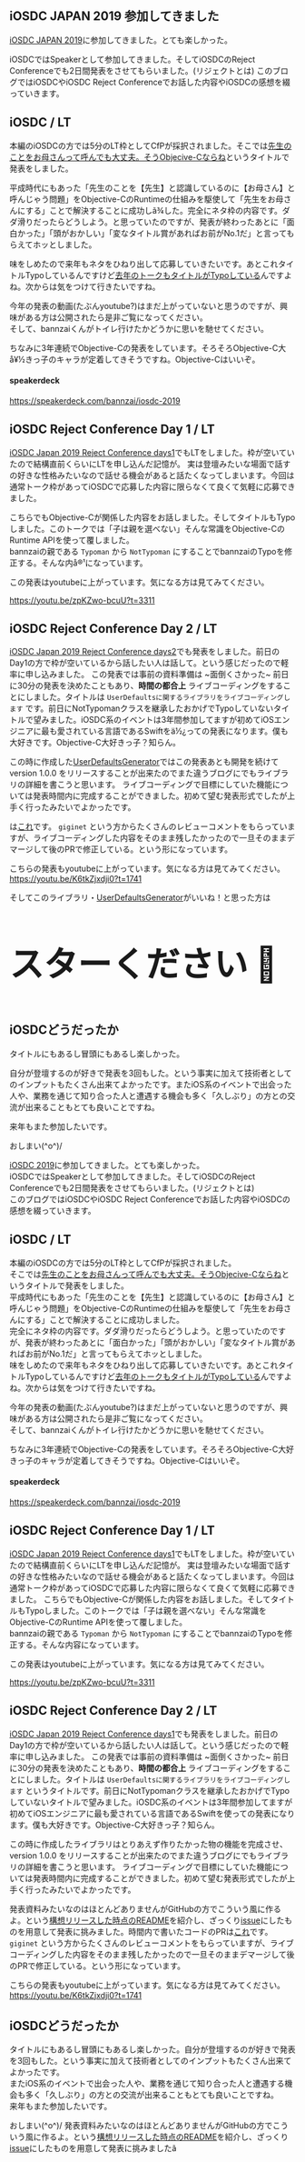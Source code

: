 ## iOSDC JAPAN 2019 参加してきました
[iOSDC JAPAN 2019](https://iosdc.jp/2019/)に参加してきました。とても楽しかった。  

iOSDCではSpeakerとして参加してきました。そしてiOSDCのReject Conferenceでも2日間発表をさせてもらいました。(リジェクトとは)  このブログではiOSDCやiOSDC Reject Conferenceでお話した内容やiOSDCの感想を綴っていきます。  

## iOSDC / LT
本編のiOSDCの方では5分のLT枠としてCfPが採択されました。そこでは[先生のことをお母さんって呼んでも大丈夫。そうObjecive-Cならね](https://fortee.jp/iosdc-japan-2019/proposal/221dd883-bbfe-4534-8590-18025178a5c1)というタイトルで発表をしました。 

平成時代にもあった「先生のことを【先生】と認識しているのに【お母さん】と呼んじゃう問題」をObjective-CのRuntimeの仕組みを駆使して「先生をお母さんにする」ことで解決することに成功しã¾した。完全にネタ枠の内容です。ダダ滑りだったらどうしよう。と思っていたのですが、発表が終わったあとに「面白かった」「頭がおかしい」「変なタイトル賞があればお前がNo.1だ」と言ってもらえてホッとしました。

味をしめたので来年もネタをひねり出して応募していきたいです。あとこれタイトルTypoしているんですけど[去年のトークもタイトルがTypoしている](https://fortee.jp/iosdc-japan-2018/proposal/9aada1a8-029a-4b66-aa68-ffe53161adf5)んですよね。次からは気をつけて行きたいですね。

今年の発表の動画(たぶんyoutube?)はまだ上がっていないと思うのですが、興味がある方は公開されたら是非ご覧になってください。  
そして、bannzaiくんがトイレ行けたかどうかに思いを馳せてください。

ちなみに3年連続でObjective-Cの発表をしています。そろそろObjective-C大å¥½きっ子のキャラが定着してきそうですね。Objective-Cはいいぞ。

#### speakerdeck  
https://speakerdeck.com/bannzai/iosdc-2019


## iOSDC Reject Conference Day 1 / LT
[iOSDC Japan 2019 Reject Conference days1](https://iosdc-reject-conference.connpass.com/event/137280/)でもLTをしました。枠が空いていたので結構直前くらいにLTを申し込んだ記憶が。
実は登壇みたいな場面で話すの好きな性格みたいなので話せる機会があると話たくなってしまいます。今回は通常トーク枠があってiOSDCで応募した内容に限らなくて良くて気軽に応募できました。

こちらでもObjective-Cが関係した内容をお話しました。そしてタイトルもTypoしました。このトークでは「子は親を選べない」そんな常識をObjective-CのRuntime APIを使って覆しました。  
bannzaiの親である `Typoman` から `NotTypoman` にすることでbannzaiのTypoを修正する。そんな内å®¹になっています。

この発表はyoutubeに上がっています。気になる方は見てみてください。

https://youtu.be/zpKZwo-bcuU?t=3311

## iOSDC Reject Conference Day 2 / LT
[iOSDC Japan 2019 Reject Conference days2](https://iosdc-reject-conference.connpass.com/event/137296/)でも発表をしました。前日のDay1の方で枠が空いているから話したい人は話して。という感じだったので軽率に申し込みました。
この発表では事前の資料準備は ~面倒くさかった~ 前日に30分の発表を決めたこともあり、**時間の都合上** ライブコーディングをすることにしました。タイトルは `UserDefaultsに関するライブラリをライブコーディングします` です。前日にNotTypomanクラスを継承したおかげでTypoしていないタイトルで望みました。iOSDC系のイベントは3年間参加してますが初めてiOSエンジニアに最も愛されている言語であるSwiftをä½¿っての発表になります。僕も大好きです。Objective-C大好きっ子？知らん。  

この時に作成した[UserDefaultsGenerator](https://github.com/bannzai/UserDefaultsGenerator/)ではこの発表あとも開発を続けてversion 1.0.0 をリリースすることが出来たのでまた違うブログにでもライブラリの詳細を書こうと思います。
ライブコーディングで目標にしていた機能については発表時間内に完成することができました。初めて望む発表形式でしたが上手く行ったみたいでよかったです。

は[これ](https://github.com/bannzai/UserDefaultsGenerator/pull/2)です。 `giginet` という方からたくさんのレビューコメントをもらっていますが、ライブコーディングした内容をそのまま残したかったので一旦そのままデマージして後のPRで修正している。という形になっています。

こちらの発表もyoutubeに上がっています。気になる方は見てみてください。
https://youtu.be/K6tkZjxdji0?t=1741

そしてこのライブラリ・[UserDefaultsGenerator](https://github.com/bannzai/UserDefaultsGenerator/)がいいね！と思った方は

<p style="font-weight:800; font-size:60px;">
スターください 🌟
</p>

## iOSDCどうだったか
タイトルにもあるし冒頭にもあるし楽しかった。  

自分が登壇するのが好きで発表を3回もした。という事実に加えて技術者としてのインプットもたくさん出来てよかったです。またiOS系のイベントで出会った人や、業務を通じて知り合った人と遭遇する機会も多く「久しぶり」の方との交流が出来ることもとても良いことですね。  

来年もまた参加したいです。

おしまい\(^o^)/

[iOSDC 2019](https://iosdc.jp/2019/)に参加してきました。とても楽しかった。  
iOSDCではSpeakerとして参加してきました。そしてiOSDCのReject Conferenceでも2日間発表をさせてもらいました。(リジェクトとは)  
このブログではiOSDCやiOSDC Reject Conferenceでお話した内容やiOSDCの感想を綴っていきます。  

## iOSDC / LT
本編のiOSDCの方では5分のLT枠としてCfPが採択されました。  
そこでは[先生のことをお母さんって呼んでも大丈夫。そうObjecive-Cならね](https://fortee.jp/iosdc-japan-2019/proposal/221dd883-bbfe-4534-8590-18025178a5c1)というタイトルで発表をしました。  
平成時代にもあった「先生のことを【先生】と認識しているのに【お母さん】と呼んじゃう問題」をObjective-CのRuntimeの仕組みを駆使して「先生をお母さんにする」ことで解決することに成功しました。  
完全にネタ枠の内容です。ダダ滑りだったらどうしよう。と思っていたのですが、発表が終わったあとに「面白かった」「頭がおかしい」「変なタイトル賞があればお前がNo.1だ」と言ってもらえてホッとしました。  
味をしめたので来年もネタをひねり出して応募していきたいです。あとこれタイトルTypoしているんですけど[去年のトークもタイトルがTypoしている](https://fortee.jp/iosdc-japan-2018/proposal/9aada1a8-029a-4b66-aa68-ffe53161adf5)んですよね。次からは気をつけて行きたいですね。

今年の発表の動画(たぶんyoutube?)はまだ上がっていないと思うのですが、興味がある方は公開されたら是非ご覧になってください。  
そして、bannzaiくんがトイレ行けたかどうかに思いを馳せてください。

ちなみに3年連続でObjective-Cの発表をしています。そろそろObjective-C大好きっ子のキャラが定着してきそうですね。Objective-Cはいいぞ。

#### speakerdeck  
https://speakerdeck.com/bannzai/iosdc-2019


## iOSDC Reject Conference Day 1 / LT
[iOSDC Japan 2019 Reject Conference days1](https://iosdc-reject-conference.connpass.com/event/137280/)でもLTをしました。枠が空いていたので結構直前くらいにLTを申し込んだ記憶が。
実は登壇みたいな場面で話すの好きな性格みたいなので話せる機会があると話たくなってしまいます。今回は通常トーク枠があってiOSDCで応募した内容に限らなくて良くて気軽に応募できました。
こちらでもObjective-Cが関係した内容をお話しました。そしてタイトルもTypoしました。このトークでは「子は親を選べない」そんな常識をObjective-CのRuntime APIを使って覆しました。  
bannzaiの親である `Typoman` から `NotTypoman` にすることでbannzaiのTypoを修正する。そんな内容になっています。

この発表はyoutubeに上がっています。気になる方は見てみてください。

https://youtu.be/zpKZwo-bcuU?t=3311

## iOSDC Reject Conference Day 2 / LT
[iOSDC Japan 2019 Reject Conference days1](https://iosdc-reject-conference.connpass.com/event/137296/)でも発表をしました。前日のDay1の方で枠が空いているから話したい人は話して。という感じだったので軽率に申し込みました。
この発表では事前の資料準備は ~面倒くさかった~ 前日に30分の発表を決めたこともあり、**時間の都合上** ライブコーディングをすることにしました。タイトルは `UserDefaultsに関するライブラリをライブコーディングします` というタイトルです。前日にNotTypomanクラスを継承したおかげでTypoしていないタイトルで望みました。iOSDC系のイベントは3年間参加してますが初めてiOSエンジニアに最も愛されている言語であるSwiftを使っての発表になります。僕も大好きです。Objective-C大好きっ子？知らん。  

この時に作成したライブラリはとりあえず作りたかった物の機能を完成させ、version 1.0.0 をリリースすることが出来たのでまた違うブログにでもライブラリの詳細を書こうと思います。
ライブコーディングで目標にしていた機能については発表時間内に完成することができました。初めて望む発表形式でしたが上手く行ったみたいでよかったです。

発表資料みたいなのはほとんどありませんがGitHubの方でこういう風に作るよ。という[構想リリースした時点のREADME](https://github.com/bannzai/UserDefaultsGenerator/blob/2d10a521c6e3b5c82cb6b0f96000a7c5f17a26ea/README.md)を紹介し、ざっくり[issue](https://github.com/bannzai/UserDefaultsGenerator/issues/1)にしたものを用意して発表に挑みました。時間内で書いたコードのPRは[これ](https://github.com/bannzai/UserDefaultsGenerator/pull/2)です。 `giginet` という方からたくさんのレビューコメントをもらっていますが、ライブコーディングした内容をそのまま残したかったので一旦そのままデマージして後のPRで修正している。という形になっています。

こちらの発表もyoutubeに上がっています。気になる方は見てみてください。
https://youtu.be/K6tkZjxdji0?t=1741

## iOSDCどうだったか
タイトルにもあるし冒頭にもあるし楽しかった。自分が登壇するのが好きで発表を3回もした。という事実に加えて技術者としてのインプットもたくさん出来てよかったです。  
またiOS系のイベントで出会った人や、業務を通じて知り合った人と遭遇する機会も多く「久しぶり」の方との交流が出来ることもとても良いことですね。  
来年もまた参加したいです。

おしまい\(^o^)/
発表資料みたいなのはほとんどありませんがGitHubの方でこういう風に作るよ。という[構想リリースした時点のREADME](https://github.com/bannzai/UserDefaultsGenerator/blob/2d10a521c6e3b5c82cb6b0f96000a7c5f17a26ea/README.md)を紹介し、ざっくり[issue](https://github.com/bannzai/UserDefaultsGenerator/issues/1)にしたものを用意して発表に挑みましたã
